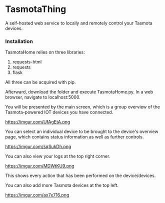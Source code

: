 # TasmotaThing

A self-hosted web service to locally and remotely control your Tasmota devices.

### Installation

TasmotaHome relies on three libraries:

1. requests-html
2. requests
3. flask

All three can be acquired with pip.

Afterward, download the folder and execute TasmotaHome.py. In a web browser, navigate to localhost:5000.

You will be presented by the main screen, which is a group overview of the Tasmota-powered IOT devices you have connected.

https://imgur.com/UfAgEtA.png

You can select an individual device to be brought to the device's overview page, which contains status information as well as further controls. 

https://imgur.com/sqSukDh.png

You can also view your logs at the top right corner. 

https://imgur.com/MDWtKU9.png

This shows every action that has been performed on the device/devices.

You can also add more Tasmota devices at the top left.

https://imgur.com/ax7x716.png
